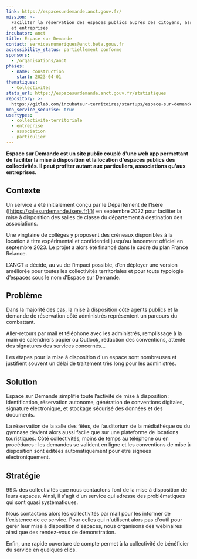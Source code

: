 ```yaml
---
link: https://espacesurdemande.anct.gouv.fr/
mission: >-
  Faciliter la réservation des espaces publics auprès des citoyens, associations
  et entreprises
incubator: anct
title: Espace sur Demande
contact: servicesnumeriques@anct.beta.gouv.fr
accessibility_status: partiellement conforme
sponsors:
  - /organisations/anct
phases:
  - name: construction
    start: 2023-04-01
thematiques:
  - Collectivités
stats_url: https://espacesurdemande.anct.gouv.fr/statistiques
repository: >-
  https://gitlab.com/incubateur-territoires/startups/espace-sur-demande/application
mon_service_securise: true
usertypes:
  - collectivite-territoriale
  - entreprise
  - association
  - particulier
---
```

**Espace sur Demande est un site public couplé d'une web app permettant de faciliter la mise à disposition et la location d'espaces publics des collectivités. Il peut profiter autant aux particuliers, associations qu'aux entreprises.**

## Contexte

Un service a été initialement conçu par le Département de l’Isère ([https://sallesurdemande.isere.fr]()) en septembre 2022 pour faciliter la mise à disposition des salles de classe du département à destination des associations. 

Une vingtaine de collèges y proposent des créneaux disponibles à la location à titre expérimental et confidentiel jusqu’au lancement officiel en septembre 2023. Le projet a alors été financé dans le cadre du plan France Relance. 

L’ANCT a décidé, au vu de l’impact possible, d’en déployer une version améliorée pour toutes les collectivités territoriales et pour toute typologie d’espaces sous le nom d’Espace sur Demande.

## Problème

Dans la majorité des cas, la mise à disposition côté agents publics et la demande de réservation côté administrés représentent un parcours du combattant.

Aller-retours par mail et téléphone avec les administrés, remplissage à la main de calendriers papier ou Outlook, rédaction des conventions, attente des signatures des services concernés… 

Les étapes pour la mise à disposition d'un espace sont nombreuses et justifient souvent un délai de traitement très long pour les administrés.

## Solution

Espace sur Demande simplifie toute l’activité de mise à disposition : identification, réservation autonome, génération de conventions digitales, signature électronique, et stockage sécurisé des données et des documents.

La réservation de la salle des fêtes, de l’auditorium de la médiathèque ou du gymnase devient alors aussi facile que sur une plateforme de locations touristiques. Côté collectivités, moins de temps au téléphone ou en procédures : les demandes se valident en ligne et les conventions de mise à disposition sont  éditées automatiquement pour être signées électroniquement. 

## Stratégie

99% des collectivités que nous contactons font de la mise à disposition de leurs espaces. Ainsi, il s'agit d'un service qui adresse des problématiques qui sont quasi systématiques. 

Nous contactons alors les collectivités par mail pour les informer de l'existence de ce service.
Pour celles qui n'utilisent alors pas d'outil pour gérer leur mise à disposition d'espaces, nous organisons des webinaires ainsi que des rendez-vous de démonstration.

Enfin, une rapide ouverture de compte permet à la collectivité de bénéficier du service en quelques clics.